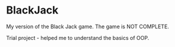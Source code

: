 # BlackJack
My version of the Black Jack game. The game is NOT COMPLETE.

Trial project - helped me to understand the basics of OOP.



